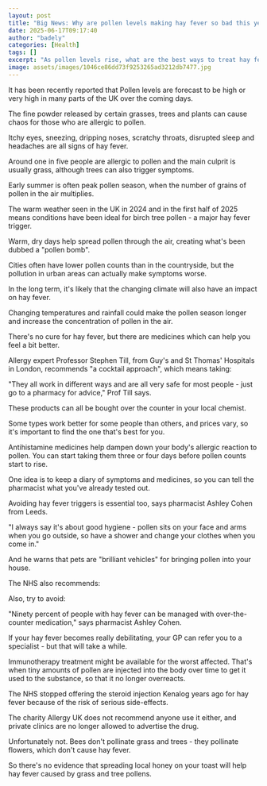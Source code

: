 ```yaml
---
layout: post
title: "Big News: Why are pollen levels making hay fever so bad this year?"
date: 2025-06-17T09:17:40
author: "badely"
categories: [Health]
tags: []
excerpt: "As pollen levels rise, what are the best ways to treat hay fever symptoms, and other useful advice."
image: assets/images/1046ce86dd73f9253265ad3212db7477.jpg
---
```


It has been recently reported that Pollen levels are forecast to be high or very high in many parts of the UK over the coming days.

The fine powder released by certain grasses, trees and plants can cause chaos for those who are allergic to pollen.

Itchy eyes, sneezing, dripping noses, scratchy throats, disrupted sleep and headaches are all signs of hay fever.

Around one in five people are allergic to pollen and the main culprit is usually grass, although trees can also trigger symptoms. 

Early summer is often peak pollen season, when the number of grains of pollen in the air multiplies.

The warm weather seen in the UK in 2024 and in the first half of 2025 means conditions have been ideal for birch tree pollen - a major hay fever trigger. 

Warm, dry days help spread pollen through the air, creating what's been dubbed a "pollen bomb".

Cities often have lower pollen counts than in the countryside, but the pollution in urban areas can actually make symptoms worse.

In the long term, it's likely that the changing climate will also have an impact on hay fever.

Changing temperatures and rainfall could make the pollen season longer and increase the concentration of pollen in the air.

There's no cure for hay fever, but there are medicines which can help you feel a bit better.

Allergy expert Professor Stephen Till, from Guy's and St Thomas' Hospitals in London, recommends "a cocktail approach", which means taking: 

"They all work in different ways and are all very safe for most people - just go to a pharmacy for advice," Prof Till says. 

These products can all be bought over the counter in your local chemist. 

Some types work better for some people than others, and prices vary, so it's important to find the one that's best for you.

Antihistamine medicines help dampen down your body's allergic reaction to pollen. You can start taking them three or four days before pollen counts start to rise.

One idea is to keep a diary of symptoms and medicines, so you can tell the pharmacist what you've already tested out.

Avoiding hay fever triggers is essential too, says pharmacist Ashley Cohen from Leeds.

"I always say it's about good hygiene - pollen sits on your face and arms when you go outside, so have a shower and change your clothes when you come in."

And he warns that pets are "brilliant vehicles" for bringing pollen into your house.

The NHS also recommends: 

Also, try to avoid:

"Ninety percent of people with hay fever can be managed with over-the-counter medication," says pharmacist Ashley Cohen.

If your hay fever becomes really debilitating, your GP can refer you to a specialist - but that will take a while.

Immunotherapy treatment might be available for the worst affected. That's when tiny amounts of pollen are injected into the body over time to get it used to the substance, so that it no longer overreacts.

The NHS stopped offering the steroid injection Kenalog years ago for hay fever because of the risk of serious side-effects. 

The charity Allergy UK does not recommend anyone use it either, and private clinics are no longer allowed to advertise the drug.

Unfortunately not. Bees don't pollinate grass and trees - they pollinate flowers, which don't cause hay fever.

So there's no evidence that spreading local honey on your toast will help hay fever caused by grass and tree pollens.

